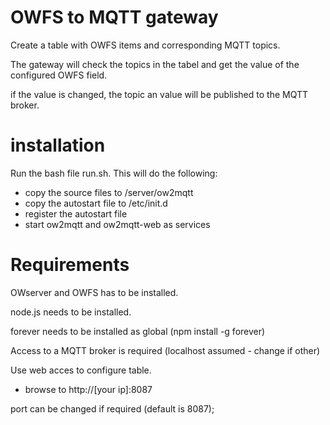 # OWFS to MQTT gateway
Create a table with OWFS items and corresponding MQTT topics.

The gateway will check the topics in the tabel and get the value of the configured OWFS field.

if the value is changed, the topic an value will be published to the MQTT broker.

# installation
Run the bash file run.sh. This will do the following:

- copy the source files to /server/ow2mqtt
- copy the autostart file to /etc/init.d
- register the autostart file
- start ow2mqtt and ow2mqtt-web as services

# Requirements
OWserver and OWFS has to be installed.

node.js needs to be installed.

forever needs to be installed as global (npm install -g forever)

Access to a MQTT broker is required (localhost assumed - change if other)

Use web acces to configure table.
- browse to http://[your ip]:8087

port can be changed if required (default is 8087);

